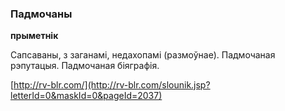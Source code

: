 ### Падмочаны
**прыметнік**

Сапсаваны, з заганамі, недахопамі (размоўнае). Падмочаная рэпутацыя. Падмочаная біяграфія.

<a rel="author">[http://rv-blr.com/](http://rv-blr.com/slounik.jsp?letterId=0&maskId=0&pageId=2037)</a>
